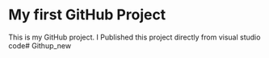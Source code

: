 # My first GitHub Project
This is my GitHub project. I Published this project directly from visual studio code# Githup_new
